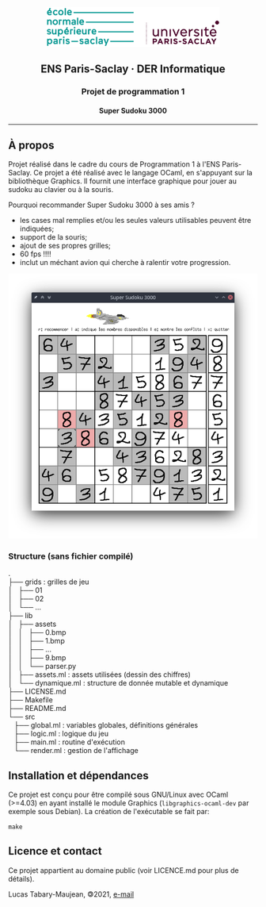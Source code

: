 <p align="center">
  <img src="media/ENS_logo.png" alt="Logo ENS" height=80">
  <h2 align="center">ENS Paris-Saclay · DER Informatique</h2>
  <h3 align="center">Projet de programmation 1</h3>
  <h4 align="center">Super Sudoku 3000</h3>
</p>

---
## À propos
Projet réalisé dans le cadre du cours de Programmation 1 à l'ENS Paris-Saclay. Ce projet a été réalisé avec
le langage OCaml, en s'appuyant sur la bibliothèque Graphics. Il fournit une interface graphique pour jouer
au sudoku au clavier ou à la souris.


Pourquoi recommander Super Sudoku 3000 à ses amis ?
- les cases mal remplies et/ou les seules valeurs utilisables peuvent être indiquées;
- support de la souris;
- ajout de ses propres grilles;
- 60 fps !!!!
- inclut un méchant avion qui cherche à ralentir votre progression.

![Capture d'écran du jeu](media/screenshot.png)


### Structure (sans fichier compilé)
.  
├── grids : grilles de jeu   
│   ├── 01  
│   ├── 02  
│   └── ...  
├── lib  
│   ├── assets  
│   │   ├── 0.bmp  
│   │   ├── 1.bmp  
│   │   ├── ...  
│   │   ├── 9.bmp  
│   │   └── parser.py  
│   ├── assets.ml : assets utilisées (dessin des chiffres)  
│   └── dynamique.ml : structure de donnée mutable et dynamique  
├── LICENSE.md  
├── Makefile  
├── README.md  
└── src  
    ├── global.ml : variables globales, définitions générales  
    ├── logic.ml : logique du jeu  
    ├── main.ml : routine d'exécution  
    └── render.ml : gestion de l'affichage  

## Installation et dépendances
Ce projet est conçu pour être compilé sous GNU/Linux avec OCaml (>=4.03) en ayant installé
le module Graphics (`libgraphics-ocaml-dev` par exemple sous Debian). La création de
l'exécutable se fait par:

```
make
```

## Licence et contact
Ce projet appartient au domaine public (voir LICENCE.md pour plus de détails).

Lucas Tabary-Maujean, 🄯2021, [e-mail](mailto:l.ta-ma@pm.me)
